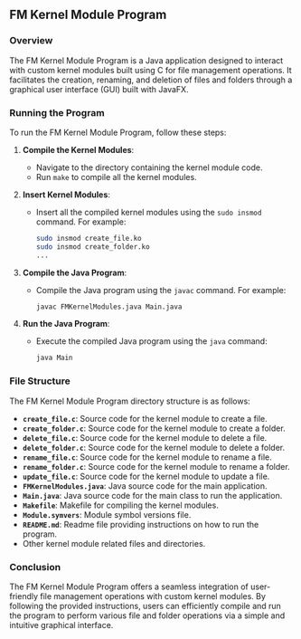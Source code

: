 ## FM Kernel Module Program

### Overview

The FM Kernel Module Program is a Java application designed to interact with custom kernel modules built using C for file management operations. It facilitates the creation, renaming, and deletion of files and folders through a graphical user interface (GUI) built with JavaFX.

### Running the Program

To run the FM Kernel Module Program, follow these steps:

1. **Compile the Kernel Modules**:
    - Navigate to the directory containing the kernel module code.
    - Run `make` to compile all the kernel modules.

2. **Insert Kernel Modules**:
    - Insert all the compiled kernel modules using the `sudo insmod` command. For example:
        ```bash
        sudo insmod create_file.ko
        sudo insmod create_folder.ko
        ...
        ```

3. **Compile the Java Program**:
    - Compile the Java program using the `javac` command. For example:
        ```bash
        javac FMKernelModules.java Main.java
        ```

4. **Run the Java Program**:
    - Execute the compiled Java program using the `java` command:
        ```bash
        java Main
        ```

### File Structure

The FM Kernel Module Program directory structure is as follows:

- **`create_file.c`**: Source code for the kernel module to create a file.
- **`create_folder.c`**: Source code for the kernel module to create a folder.
- **`delete_file.c`**: Source code for the kernel module to delete a file.
- **`delete_folder.c`**: Source code for the kernel module to delete a folder.
- **`rename_file.c`**: Source code for the kernel module to rename a file.
- **`rename_folder.c`**: Source code for the kernel module to rename a folder.
- **`update_file.c`**: Source code for the kernel module to update a file.
- **`FMKernelModules.java`**: Java source code for the main application.
- **`Main.java`**: Java source code for the main class to run the application.
- **`Makefile`**: Makefile for compiling the kernel modules.
- **`Module.symvers`**: Module symbol versions file.
- **`README.md`**: Readme file providing instructions on how to run the program.
- Other kernel module related files and directories.

### Conclusion

The FM Kernel Module Program offers a seamless integration of user-friendly file management operations with custom kernel modules. By following the provided instructions, users can efficiently compile and run the program to perform various file and folder operations via a simple and intuitive graphical interface.
